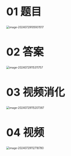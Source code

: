 # 01 题目

<img src="https://cvp.oss-cn-shanghai.aliyuncs.com/picgo/202407291059687.png" alt="image-20240729105931517" style="zoom:50%;" />



# 02 答案

<img src="https://cvp.oss-cn-shanghai.aliyuncs.com/picgo/202407291153853.png" alt="image-20240729115311757" style="zoom:50%;" />



# 03 视频消化

<img src="https://cvp.oss-cn-shanghai.aliyuncs.com/picgo/202407291152528.png" alt="image-20240729115207387" style="zoom:50%;" />



# 04 视频

<img src="https://cvp.oss-cn-shanghai.aliyuncs.com/picgo/202407291127972.png" alt="image-20240729112718780" style="zoom:50%;" />